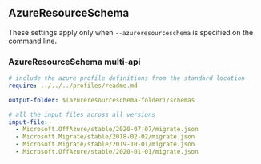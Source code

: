 ## AzureResourceSchema

These settings apply only when `--azureresourceschema` is specified on the command line.

### AzureResourceSchema multi-api

``` yaml $(azureresourceschema) && $(multiapi)
# include the azure profile definitions from the standard location
require: ../../../profiles/readme.md

output-folder: $(azureresourceschema-folder)/schemas

# all the input files across all versions
input-file:
  - Microsoft.OffAzure/stable/2020-07-07/migrate.json
  - Microsoft.Migrate/stable/2018-02-02/migrate.json
  - Microsoft.Migrate/stable/2019-10-01/migrate.json
  - Microsoft.OffAzure/stable/2020-01-01/migrate.json

```